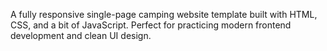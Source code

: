 A fully responsive single-page camping website template built with HTML, CSS, and a bit of JavaScript. Perfect for practicing modern frontend development and clean UI design.
